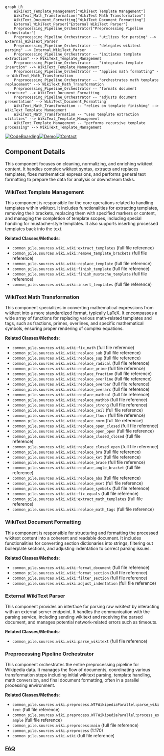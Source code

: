 ```mermaid
graph LR
    WikiText_Template_Management["WikiText Template Management"]
    WikiText_Math_Transformation["WikiText Math Transformation"]
    WikiText_Document_Formatting["WikiText Document Formatting"]
    External_WikiText_Parser["External WikiText Parser"]
    Preprocessing_Pipeline_Orchestrator["Preprocessing Pipeline Orchestrator"]
    Preprocessing_Pipeline_Orchestrator -- "utilizes for parsing" --> External_WikiText_Parser
    Preprocessing_Pipeline_Orchestrator -- "delegates wikitext parsing" --> External_WikiText_Parser
    Preprocessing_Pipeline_Orchestrator -- "initiates template extraction" --> WikiText_Template_Management
    Preprocessing_Pipeline_Orchestrator -- "integrates template insertion" --> WikiText_Template_Management
    Preprocessing_Pipeline_Orchestrator -- "applies math formatting" --> WikiText_Math_Transformation
    Preprocessing_Pipeline_Orchestrator -- "orchestrates math template replacement" --> WikiText_Math_Transformation
    Preprocessing_Pipeline_Orchestrator -- "formats document structure" --> WikiText_Document_Formatting
    Preprocessing_Pipeline_Orchestrator -- "adjusts document presentation" --> WikiText_Document_Formatting
    WikiText_Math_Transformation -- "relies on template finishing" --> WikiText_Template_Management
    WikiText_Math_Transformation -- "uses template extraction utilities" --> WikiText_Template_Management
    WikiText_Template_Management -- "performs recursive template processing" --> WikiText_Template_Management
```
[![CodeBoarding](https://img.shields.io/badge/Generated%20by-CodeBoarding-9cf?style=flat-square)](https://github.com/CodeBoarding/GeneratedOnBoardings)[![Demo](https://img.shields.io/badge/Try%20our-Demo-blue?style=flat-square)](https://www.codeboarding.org/demo)[![Contact](https://img.shields.io/badge/Contact%20us%20-%20contact@codeboarding.org-lightgrey?style=flat-square)](mailto:contact@codeboarding.org)

## Component Details

This component focuses on cleaning, normalizing, and enriching wikitext content. It handles complex wikitext syntax, extracts and replaces templates, fixes mathematical expressions, and performs general text formatting to prepare the data for analysis or downstream tasks.

### WikiText Template Management
This component is responsible for the core operations related to handling templates within wikitext. It includes functionalities for extracting templates, removing their brackets, replacing them with specified markers or content, and managing the completion of template scopes, including special handling for mustache-style templates. It also supports inserting processed templates back into the text.


**Related Classes/Methods**:

- `common_pile.sources.wiki.wiki:extract_templates` (full file reference)
- `common_pile.sources.wiki.wiki:remove_template_brackets` (full file reference)
- `common_pile.sources.wiki.wiki:replace_template` (full file reference)
- `common_pile.sources.wiki.wiki:finish_template` (full file reference)
- `common_pile.sources.wiki.wiki:finish_mustache_template` (full file reference)
- `common_pile.sources.wiki.wiki:insert_templates` (full file reference)


### WikiText Math Transformation
This component specializes in converting mathematical expressions from wikitext into a more standardized format, typically LaTeX. It encompasses a wide array of functions for replacing various math-related templates and tags, such as fractions, primes, overlines, and specific mathematical symbols, ensuring proper rendering of complex equations.


**Related Classes/Methods**:

- `common_pile.sources.wiki.wiki:fix_math` (full file reference)
- `common_pile.sources.wiki.wiki:replace_sub` (full file reference)
- `common_pile.sources.wiki.wiki:replace_sup` (full file reference)
- `common_pile.sources.wiki.wiki:replace_radical` (full file reference)
- `common_pile.sources.wiki.wiki:replace_prime` (full file reference)
- `common_pile.sources.wiki.wiki:replace_fraction` (full file reference)
- `common_pile.sources.wiki.wiki:replace_overline` (full file reference)
- `common_pile.sources.wiki.wiki:replace_overbar` (full file reference)
- `common_pile.sources.wiki.wiki:replace_overarc` (full file reference)
- `common_pile.sources.wiki.wiki:replace_mathcal` (full file reference)
- `common_pile.sources.wiki.wiki:replace_mathbb` (full file reference)
- `common_pile.sources.wiki.wiki:replace_strong` (full file reference)
- `common_pile.sources.wiki.wiki:replace_ceil` (full file reference)
- `common_pile.sources.wiki.wiki:replace_floor` (full file reference)
- `common_pile.sources.wiki.wiki:replace_norm` (full file reference)
- `common_pile.sources.wiki.wiki:replace_open_closed` (full file reference)
- `common_pile.sources.wiki.wiki:replace_open_open` (full file reference)
- `common_pile.sources.wiki.wiki:replace_closed_closed` (full file reference)
- `common_pile.sources.wiki.wiki:replace_closed_open` (full file reference)
- `common_pile.sources.wiki.wiki:replace_bra` (full file reference)
- `common_pile.sources.wiki.wiki:replace_ket` (full file reference)
- `common_pile.sources.wiki.wiki:replace_brace` (full file reference)
- `common_pile.sources.wiki.wiki:replace_angle_bracket` (full file reference)
- `common_pile.sources.wiki.wiki:replace_abs` (full file reference)
- `common_pile.sources.wiki.wiki:replace_mset` (full file reference)
- `common_pile.sources.wiki.wiki:replace_symbols` (full file reference)
- `common_pile.sources.wiki.wiki:fix_equals` (full file reference)
- `common_pile.sources.wiki.wiki:extract_math_templates` (full file reference)
- `common_pile.sources.wiki.wiki:replace_math_tags` (full file reference)


### WikiText Document Formatting
This component is responsible for structuring and formatting the processed wikitext content into a coherent and readable document. It includes functionalities for converting section dictionaries into strings, filtering out boilerplate sections, and adjusting indentation to correct parsing issues.


**Related Classes/Methods**:

- `common_pile.sources.wiki.wiki:format_document` (full file reference)
- `common_pile.sources.wiki.wiki:format_section` (full file reference)
- `common_pile.sources.wiki.wiki:filter_section` (full file reference)
- `common_pile.sources.wiki.wiki:adjust_indentation` (full file reference)


### External WikiText Parser
This component provides an interface for parsing raw wikitext by interacting with an external server endpoint. It handles the communication with the parsing service, including sending wikitext and receiving the parsed document, and manages potential network-related errors such as timeouts.


**Related Classes/Methods**:

- `common_pile.sources.wiki.wiki:parse_wikitext` (full file reference)


### Preprocessing Pipeline Orchestrator
This component orchestrates the entire preprocessing pipeline for Wikipedia data. It manages the flow of documents, coordinating various transformation steps including initial wikitext parsing, template handling, math conversion, and final document formatting, often in a parallel processing environment.


**Related Classes/Methods**:

- `common_pile.sources.wiki.preprocess.WTFWikipediaParallel:parse_wikitext` (full file reference)
- `common_pile.sources.wiki.preprocess.WTFWikipediaParallel:process_example` (full file reference)
- `common_pile.sources.wiki.preprocess:main` (full file reference)
- `common_pile.sources.wiki.preprocess` (1:170)
- `common_pile.sources.wiki.wiki` (full file reference)




### [FAQ](https://github.com/CodeBoarding/GeneratedOnBoardings/tree/main?tab=readme-ov-file#faq)